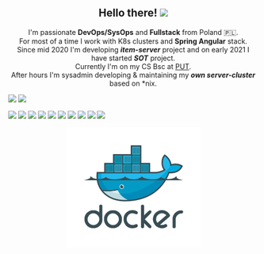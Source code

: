 <h2 align="center">
  Hello there!
  <img src="https://raw.githubusercontent.com/MartinHeinz/MartinHeinz/master/wave.gif" width="30px">
</h2>

<p align="center">
  I'm passionate <b>DevOps/SysOps</b> and <b>Fullstack</b> from Poland 🇵🇱.<br>
  For most of a time I work with K8s clusters and <b>Spring Angular</b> stack.<br>
  Since mid 2020 I'm developing <b><i>item-server</i></b> project and on early 2021 I have started <b><i>SOT</i></b> project.<br>
  Currently I'm on my CS Bsc at <a href="https://www.put.poznan.pl/" target="_blank">PUT</a>.<br>
  After hours I'm sysadmin developing & maintaining my <b><i>own server-cluster</i></b> based on *nix.
</p>

<img src="https://github-readme-stats.vercel.app/api?username=ptylczynski&count_private=true&hide=stars&show_icons=true&hide_border=true&custom_title="></img>
<img src="https://github-readme-stats.vercel.app/api/top-langs/?username=ptylczynski&layout=compact&hide_border=true&custom_title="></img>
<!--
<img src="https://github-readme-stats.vercel.app/api/pin/?username=anuraghazra&repo=github-readme-stats"></img>
--->


<img src="https://img.shields.io/badge/OS-Ubuntu-blue?logo=ubuntu&style=for-the-badge&logoColor=white"></img>
<img src="https://img.shields.io/badge/Editor-IntelliJ%20IDEA-blue?logo=IntelliJ%20Idea&style=for-the-badge&logoColor=white"></img>
<img src="https://img.shields.io/badge/Language-Java-blue?logo=Java&style=for-the-badge"></img>
<img src="https://img.shields.io/badge/Framework-Spring-blue?logo=Spring&style=for-the-badge&logoColor=white"></img>
<img src="https://img.shields.io/badge/Framework-Angular-blue?logo=Angular&style=for-the-badge&logoColor=white"></img>
<img src="https://img.shields.io/badge/Framework-Bootstrapr-blue?logo=Bootstrap&style=for-the-badge&logoColor=white"></img>
<img src="https://img.shields.io/badge/Shell-Bash-blue?logo=GNU%20BASH&style=for-the-badge&logoColor=white"></img>
<img src="https://img.shields.io/badge/Tool-Postman-blue?logo=Postman&style=for-the-badge&logoColor=white"></img>
<img src="https://img.shields.io/badge/Tool-MySQL-blue?logo=MySQL&style=for-the-badge&logoColor=white"></img>
<img src="https://img.shields.io/badge/Tool-Docker-blue?logo=Docker&style=for-the-badge&logoColor=white"></img>
<br>
<p align="center">
  <a href="https://hub.docker.com/u/ptylczynski">
    <img src="https://raw.githubusercontent.com/docker-library/docs/c350af05d3fac7b5c3f6327ac82fe4d990d8729c/docker/logo.png"></img>
  </a>                                                                                                                                  
</p>
